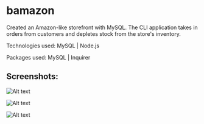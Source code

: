 # bamazon

Created an Amazon-like storefront with MySQL. The CLI application takes in orders from customers and depletes stock from the store's inventory. 

Technologies used: MySQL | Node.js

Packages used: MySQL | Inquirer 

## Screenshots: 
![Alt text](/relative/path/to/img.jpg?raw=true "Optional Title")




![Alt text](/relative/path/to/img.jpg?raw=true "Optional Title")




![Alt text](/relative/path/to/img.jpg?raw=true "Optional Title")
	
